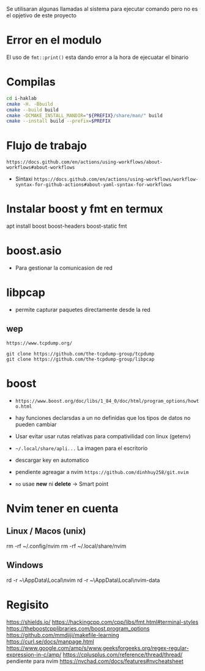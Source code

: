 
Se utilisaran algunas llamadas al sistema para ejecutar comando pero no es el opjetivo de este proyecto 

# Error en el modulo 

El uso de `fmt::print()` esta dando error a la hora de ejecuatar el binario 

# Compilas

```sh
cd i-haklab
cmake -H. -Bbuild 
cmake --build build
cmake -DCMAKE_INSTALL_MANDIR="${PREFIX}/share/man/" build  
cmake --install build --prefix=$PREFIX
```

# Flujo de trabajo
`https://docs.github.com/en/actions/using-workflows/about-workflows#about-workflows`

- Sintaxi
`https://docs.github.com/en/actions/using-workflows/workflow-syntax-for-github-actions#about-yaml-syntax-for-workflows`


# Instalar boost y fmt en termux 
apt install boost boost-headers  boost-static fmt 

# boost.asio 

- Para gestionar la comunicasion de red 

# libpcap 

-  permite capturar paquetes directamente desde la red 

## wep

`https://www.tcpdump.org/`

```
git clone https://github.com/the-tcpdump-group/tcpdump
git clone https://github.com/the-tcpdump-group/libpcap
```

# boost
- `https://www.boost.org/doc/libs/1_84_0/doc/html/program_options/howto.html` 

- hay funciones declarsdas a un no definidas que los tipos de datos no pueden cambiar 



- Usar evitar usar rutas relativas para compativilidad con linux  (getenv)
- `~/.local/share/apli...` La imagen para el escritorio 
- descargar key en automatico 
- pendiente agreagar a nvim `https://github.com/dinhhuy258/git.nvim` 
- `no` usae **new** ni **delete**  -> Smart point 

# Nvim tener en cuenta 

## Linux / Macos (unix)
rm -rf ~/.config/nvim
rm -rf ~/.local/share/nvim

## Windows
rd -r ~\AppData\Local\nvim
rd -r ~\AppData\Local\nvim-data



# Regisito
https://shields.io/
https://hackingcpp.com/cpp/libs/fmt.html#terminal-styles
https://theboostcpplibraries.com/boost.program_options
https://github.com/mmdjiji/makefile-learning 
https://curl.se/docs/manpage.html
https://www.google.com/amp/s/www.geeksforgeeks.org/regex-regular-expression-in-c/amp/
https://cplusplus.com/reference/thread/thread/
pendiente para nvim 
https://nvchad.com/docs/features#nvcheatsheet
